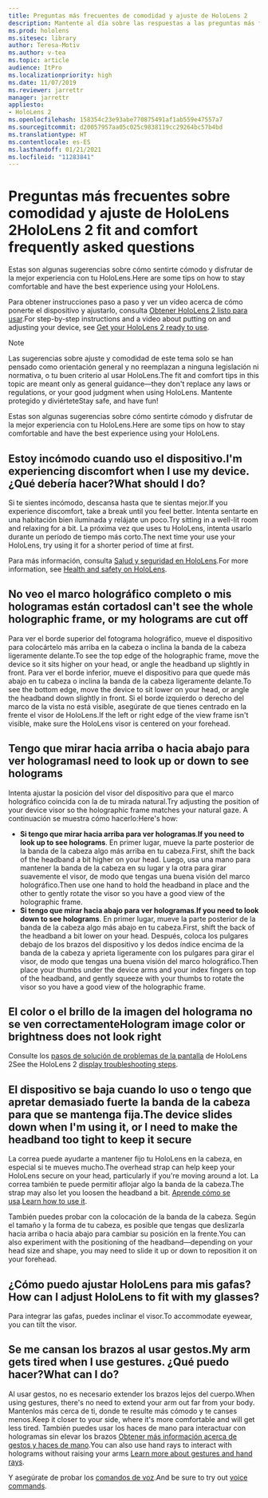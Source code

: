 ```yaml
---
title: Preguntas más frecuentes de comodidad y ajuste de HoloLens 2
description: Mantente al día sobre las respuestas a las preguntas más frecuentes sobre cómo ajustar tu HoloLens 2 y mantenerte cómodo en experiencias de realidad mixta.
ms.prod: hololens
ms.sitesec: library
author: Teresa-Motiv
ms.author: v-tea
ms.topic: article
audience: ItPro
ms.localizationpriority: high
ms.date: 11/07/2019
ms.reviewer: jarrettr
manager: jarrettr
appliesto:
- HoloLens 2
ms.openlocfilehash: 158354c23e93abe770875491af1ab559e47557a7
ms.sourcegitcommit: d20057957aa05c025c9838119cc29264bc57b4bd
ms.translationtype: HT
ms.contentlocale: es-ES
ms.lasthandoff: 01/21/2021
ms.locfileid: "11283841"
---
```

# <span data-ttu-id="de3e3-103">Preguntas más frecuentes sobre comodidad y ajuste de HoloLens 2</span><span class="sxs-lookup"><span data-stu-id="de3e3-103">HoloLens 2 fit and comfort frequently asked questions</span></span>

<span data-ttu-id="de3e3-104">Estas son algunas sugerencias sobre cómo sentirte cómodo y disfrutar de la mejor experiencia con tu HoloLens.</span><span class="sxs-lookup"><span data-stu-id="de3e3-104">Here are some tips on how to stay comfortable and have the best experience using your HoloLens.</span></span>

<span data-ttu-id="de3e3-105">Para obtener instrucciones paso a paso y ver un vídeo acerca de cómo ponerte el dispositivo y ajustarlo, consulta [Obtener HoloLens 2 listo para usar](hololens2-setup.md).</span><span class="sxs-lookup"><span data-stu-id="de3e3-105">For step-by-step instructions and a video about putting on and adjusting your device, see [Get your HoloLens 2 ready to use](hololens2-setup.md).</span></span>

> [!NOTE]
> <span data-ttu-id="de3e3-106">Las sugerencias sobre ajuste y comodidad de este tema solo se han pensado como orientación general y no reemplazan a ninguna legislación ni normativa, o tu buen criterio al usar HoloLens.</span><span class="sxs-lookup"><span data-stu-id="de3e3-106">The fit and comfort tips in this topic are meant only as general guidance&mdash;they don't replace any laws or regulations, or your good judgment when using HoloLens.</span></span> <span data-ttu-id="de3e3-107">Mantente protegido y diviértete</span><span class="sxs-lookup"><span data-stu-id="de3e3-107">Stay safe, and have fun!</span></span>

<span data-ttu-id="de3e3-108">Estas son algunas sugerencias sobre cómo sentirte cómodo y disfrutar de la mejor experiencia con tu HoloLens.</span><span class="sxs-lookup"><span data-stu-id="de3e3-108">Here are some tips on how to stay comfortable and have the best experience using your HoloLens.</span></span>

## <span data-ttu-id="de3e3-109">Estoy incómodo cuando uso el dispositivo.</span><span class="sxs-lookup"><span data-stu-id="de3e3-109">I'm experiencing discomfort when I use my device.</span></span> <span data-ttu-id="de3e3-110">¿Qué debería hacer?</span><span class="sxs-lookup"><span data-stu-id="de3e3-110">What should I do?</span></span>

<span data-ttu-id="de3e3-111">Si te sientes incómodo, descansa hasta que te sientas mejor.</span><span class="sxs-lookup"><span data-stu-id="de3e3-111">If you experience discomfort, take a break until you feel better.</span></span> <span data-ttu-id="de3e3-112">Intenta sentarte en una habitación bien iluminada y relájate un poco.</span><span class="sxs-lookup"><span data-stu-id="de3e3-112">Try sitting in a well-lit room and relaxing for a bit.</span></span> <span data-ttu-id="de3e3-113">La próxima vez que uses tu HoloLens, intenta usarlo durante un período de tiempo más corto.</span><span class="sxs-lookup"><span data-stu-id="de3e3-113">The next time your use your HoloLens, try using it for a shorter period of time at first.</span></span>

<span data-ttu-id="de3e3-114">Para más información, consulta [Salud y seguridad en HoloLens](https://go.microsoft.com/fwlink/p/?LinkId=746661).</span><span class="sxs-lookup"><span data-stu-id="de3e3-114">For more information, see [Health and safety on HoloLens](https://go.microsoft.com/fwlink/p/?LinkId=746661).</span></span>

## <span data-ttu-id="de3e3-115">No veo el marco holográfico completo o mis hologramas están cortados</span><span class="sxs-lookup"><span data-stu-id="de3e3-115">I can't see the whole holographic frame, or my holograms are cut off</span></span>

<span data-ttu-id="de3e3-116">Para ver el borde superior del fotograma holográfico, mueve el dispositivo para colocártelo más arriba en la cabeza o inclina la banda de la cabeza ligeramente delante.</span><span class="sxs-lookup"><span data-stu-id="de3e3-116">To see the top edge of the holographic frame, move the device so it sits higher on your head, or angle the headband up slightly in front.</span></span> <span data-ttu-id="de3e3-117">Para ver el borde inferior, mueve el dispositivo para que quede más abajo en tu cabeza o inclina la banda de la cabeza ligeramente delante.</span><span class="sxs-lookup"><span data-stu-id="de3e3-117">To see the bottom edge, move the device to sit lower on your head, or angle the headband down slightly in front.</span></span> <span data-ttu-id="de3e3-118">Si el borde izquierdo o derecho del marco de la vista no está visible, asegúrate de que tienes centrado en la frente el visor de HoloLens.</span><span class="sxs-lookup"><span data-stu-id="de3e3-118">If the left or right edge of the view frame isn't visible, make sure the HoloLens visor is centered on your forehead.</span></span>

## <span data-ttu-id="de3e3-119">Tengo que mirar hacia arriba o hacia abajo para ver hologramas</span><span class="sxs-lookup"><span data-stu-id="de3e3-119">I need to look up or down to see holograms</span></span>

<span data-ttu-id="de3e3-120">Intenta ajustar la posición del visor del dispositivo para que el marco holográfico coincida con la de tu mirada natural.</span><span class="sxs-lookup"><span data-stu-id="de3e3-120">Try adjusting the position of your device visor so the holographic frame matches your natural gaze.</span></span> <span data-ttu-id="de3e3-121">A continuación se muestra cómo hacerlo:</span><span class="sxs-lookup"><span data-stu-id="de3e3-121">Here's how:</span></span>

- <span data-ttu-id="de3e3-122">**Si tengo que mirar hacia arriba para ver hologramas**.</span><span class="sxs-lookup"><span data-stu-id="de3e3-122">**If you need to look up to see holograms**.</span></span> <span data-ttu-id="de3e3-123">En primer lugar, mueve la parte posterior de la banda de la cabeza algo más arriba en tu cabeza.</span><span class="sxs-lookup"><span data-stu-id="de3e3-123">First, shift the back of the headband a bit higher on your head.</span></span> <span data-ttu-id="de3e3-124">Luego, usa una mano para mantener la banda de la cabeza en su lugar y la otra para girar suavemente el visor, de modo que tengas una buena visión del marco holográfico.</span><span class="sxs-lookup"><span data-stu-id="de3e3-124">Then use one hand to hold the headband in place and the other to gently rotate the visor so you have a good view of the holographic frame.</span></span>
- <span data-ttu-id="de3e3-125">**Si tengo que mirar hacia abajo para ver hologramas**.</span><span class="sxs-lookup"><span data-stu-id="de3e3-125">**If you need to look down to see holograms**.</span></span> <span data-ttu-id="de3e3-126">En primer lugar, mueve la parte posterior de la banda de la cabeza algo más abajo en tu cabeza.</span><span class="sxs-lookup"><span data-stu-id="de3e3-126">First, shift the back of the headband a bit lower on your head.</span></span> <span data-ttu-id="de3e3-127">Después, coloca los pulgares debajo de los brazos del dispositivo y los dedos índice encima de la banda de la cabeza y aprieta ligeramente con los pulgares para girar el visor, de modo que tengas una buena visión del marco holográfico.</span><span class="sxs-lookup"><span data-stu-id="de3e3-127">Then place your thumbs under the device arms and your index fingers on top of the headband, and gently squeeze with your thumbs to rotate the visor so you have a good view of the holographic frame.</span></span>

## <span data-ttu-id="de3e3-128">El color o el brillo de la imagen del holograma no se ven correctamente</span><span class="sxs-lookup"><span data-stu-id="de3e3-128">Hologram image color or brightness does not look right</span></span>

<span data-ttu-id="de3e3-129">Consulte los [pasos de solución de problemas de la pantalla](hololens2-display.md) de HoloLens 2</span><span class="sxs-lookup"><span data-stu-id="de3e3-129">See the HoloLens 2 [display troubleshooting steps](hololens2-display.md).</span></span>

## <span data-ttu-id="de3e3-130">El dispositivo se baja cuando lo uso o tengo que apretar demasiado fuerte la banda de la cabeza para que se mantenga fija.</span><span class="sxs-lookup"><span data-stu-id="de3e3-130">The device slides down when I'm using it, or I need to make the headband too tight to keep it secure</span></span>

<span data-ttu-id="de3e3-131">La correa puede ayudarte a mantener fijo tu HoloLens en la cabeza, en especial si te mueves mucho.</span><span class="sxs-lookup"><span data-stu-id="de3e3-131">The overhead strap can help keep your HoloLens secure on your head, particularly if you're moving around a lot.</span></span> <span data-ttu-id="de3e3-132">La correa también te puede permitir aflojar algo la banda de la cabeza.</span><span class="sxs-lookup"><span data-stu-id="de3e3-132">The strap may also let you loosen the headband a bit.</span></span> <span data-ttu-id="de3e3-133">[Aprende cómo se usa](hololens2-setup.md#adjust-fit).</span><span class="sxs-lookup"><span data-stu-id="de3e3-133">[Learn how to use it](hololens2-setup.md#adjust-fit).</span></span>

<span data-ttu-id="de3e3-134">También puedes probar con la colocación de la banda de la cabeza. Según el tamaño y la forma de tu cabeza, es posible que tengas que deslizarla hacia arriba o hacia abajo para cambiar su posición en la frente.</span><span class="sxs-lookup"><span data-stu-id="de3e3-134">You can also experiment with the positioning of the headband&mdash;depending on your head size and shape, you may need to slide it up or down to reposition it on your forehead.</span></span>

## <span data-ttu-id="de3e3-135">¿Cómo puedo ajustar HoloLens para mis gafas?</span><span class="sxs-lookup"><span data-stu-id="de3e3-135">How can I adjust HoloLens to fit with my glasses?</span></span>

<span data-ttu-id="de3e3-136">Para integrar las gafas, puedes inclinar el visor.</span><span class="sxs-lookup"><span data-stu-id="de3e3-136">To accommodate eyewear, you can tilt the visor.</span></span>

## <span data-ttu-id="de3e3-137">Se me cansan los brazos al usar gestos.</span><span class="sxs-lookup"><span data-stu-id="de3e3-137">My arm gets tired when I use gestures.</span></span> <span data-ttu-id="de3e3-138">¿Qué puedo hacer?</span><span class="sxs-lookup"><span data-stu-id="de3e3-138">What can I do?</span></span>

<span data-ttu-id="de3e3-139">Al usar gestos, no es necesario extender los brazos lejos del cuerpo.</span><span class="sxs-lookup"><span data-stu-id="de3e3-139">When using gestures, there's no need to extend your arm out far from your body.</span></span> <span data-ttu-id="de3e3-140">Mantenlos más cerca de ti, donde te resulte más cómodo y te canses menos.</span><span class="sxs-lookup"><span data-stu-id="de3e3-140">Keep it closer to your side, where it's more comfortable and will get less tired.</span></span> <span data-ttu-id="de3e3-141">También puedes usar los haces de mano para interactuar con hologramas sin elevar los brazos [Obtener más información acerca de gestos y haces de mano](hololens2-basic-usage.md#the-hand-tracking-frame).</span><span class="sxs-lookup"><span data-stu-id="de3e3-141">You can also use hand rays to interact with holograms without raising your arms [Learn more about gestures and hand rays](hololens2-basic-usage.md#the-hand-tracking-frame).</span></span>

<span data-ttu-id="de3e3-142">Y asegúrate de probar los [comandos de voz](hololens-cortana.md).</span><span class="sxs-lookup"><span data-stu-id="de3e3-142">And be sure to try out [voice commands](hololens-cortana.md).</span></span>
